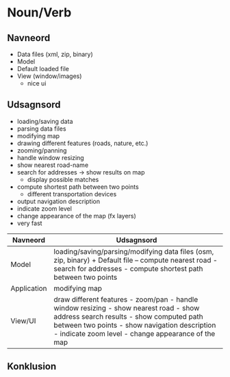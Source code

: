 # Noun/Verb

## Navneord
* Data files (xml, zip, binary) 
* Model
* Default loaded file
* View (window/images)
	* nice ui

## Udsagnsord
* loading/saving data
* parsing data files
* modifying map
* drawing different features (roads, nature, etc.)
* zooming/panning
* handle window resizing 
* show nearest road-name
* search for addresses -> show results on map
	* display possible matches
* compute shortest path between two points
	* different transportation devices
* output navigation description
* indicate zoom level
* change appearance of the map (fx layers)
* very fast


Navneord    | Udsagnsord
------------|---------------
Model | loading/saving/parsing/modifying data files (osm, zip, binary) + Default file – compute nearest road - search for addresses - compute shortest path between two points
Application | modifying map
View/UI | draw different features - zoom/pan - handle window resizing - show nearest road - show address search results - show computed path between two points - show navigation description - indicate zoom level - change appearance of the map

## Konklusion
